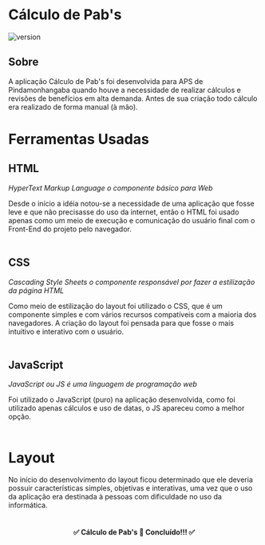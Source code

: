 ﻿# Cálculo de Pab's 
![version]( https://img.shields.io/badge/version-1.0.0-Green)

## Sobre

A aplicação Cálculo de Pab's foi desenvolvida para APS de Pindamonhangaba quando houve a necessidade de realizar cálculos e revisões de benefícios em alta demanda. Antes de sua criação todo cálculo era realizado de forma manual (à mão).
<br>
# Ferramentas Usadas

## HTML

_HyperText Markup Language o componente básico para Web_

Desde o início a idéia notou-se a necessidade de uma aplicação que fosse leve e que não precisasse do uso da internet, então o HTML foi usado apenas como um meio de execução e comunicação do usuário final com o Front-End do projeto pelo navegador. 
<br>
<br>
## CSS
_Cascading Style Sheets o componente responsável por fazer a estilização da página HTML_

Como meio de estilização do layout foi utilizado o CSS, que é um componente simples e com vários recursos compatíveis com a maioria dos navegadores. A criação do layout foi pensada para que fosse o mais intuitivo e interativo com o usuário. 
<br>
<br>
## JavaScript
_JavaScript ou JS é uma linguagem de programação web_

Foi utilizado o JavaScript (puro) na aplicação desenvolvida, como foi utilizado apenas cálculos e uso de datas, o JS apareceu como a melhor opção.
<br>
<br>
# Layout 
No início do desenvolvimento do layout ficou determinado que ele deveria possuir  características simples, objetivas e interativas, uma vez que o uso da aplicação era destinada à pessoas com dificuldade no uso da informática. 
<br>
<br>
<h4 align="center">
✅  Cálculo de Pab's  🚀 Concluído!!!  ✅
</h4>
